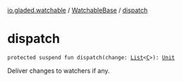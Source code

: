 [io.gladed.watchable](../index.md) / [WatchableBase](index.md) / [dispatch](./dispatch.md)

# dispatch

`protected suspend fun dispatch(change: `[`List`](https://kotlinlang.org/api/latest/jvm/stdlib/kotlin.collections/-list/index.html)`<`[`C`](index.md#C)`>): `[`Unit`](https://kotlinlang.org/api/latest/jvm/stdlib/kotlin/-unit/index.html)

Deliver changes to watchers if any.


